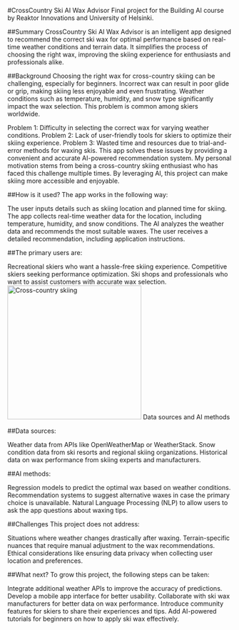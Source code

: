 #CrossCountry Ski AI Wax Advisor
Final project for the Building AI course by Reaktor Innovations and University of Helsinki.

##Summary
CrossCountry Ski AI Wax Advisor is an intelligent app designed to recommend the correct ski wax for optimal performance based on real-time weather conditions and terrain data. It simplifies the process of choosing the right wax, improving the skiing experience for enthusiasts and professionals alike.

##Background
Choosing the right wax for cross-country skiing can be challenging, especially for beginners. Incorrect wax can result in poor glide or grip, making skiing less enjoyable and even frustrating. Weather conditions such as temperature, humidity, and snow type significantly impact the wax selection. This problem is common among skiers worldwide.

Problem 1: Difficulty in selecting the correct wax for varying weather conditions.
Problem 2: Lack of user-friendly tools for skiers to optimize their skiing experience.
Problem 3: Wasted time and resources due to trial-and-error methods for waxing skis.
This app solves these issues by providing a convenient and accurate AI-powered recommendation system. My personal motivation stems from being a cross-country skiing enthusiast who has faced this challenge multiple times. By leveraging AI, this project can make skiing more accessible and enjoyable.

##How is it used?
The app works in the following way:

The user inputs details such as skiing location and planned time for skiing.
The app collects real-time weather data for the location, including temperature, humidity, and snow conditions.
The AI analyzes the weather data and recommends the most suitable waxes.
The user receives a detailed recommendation, including application instructions.

##The primary users are:

Recreational skiers who want a hassle-free skiing experience.
Competitive skiers seeking performance optimization.
Ski shops and professionals who want to assist customers with accurate wax selection.
<img src="https://upload.wikimedia.org/wikipedia/commons/7/73/Skiing.jpg" width="300" alt="Cross-country skiing">
Data sources and AI methods

##Data sources:

Weather data from APIs like OpenWeatherMap or WeatherStack.
Snow condition data from ski resorts and regional skiing organizations.
Historical data on wax performance from skiing experts and manufacturers.

##AI methods:

Regression models to predict the optimal wax based on weather conditions.
Recommendation systems to suggest alternative waxes in case the primary choice is unavailable.
Natural Language Processing (NLP) to allow users to ask the app questions about waxing tips.

##Challenges
This project does not address:

Situations where weather changes drastically after waxing.
Terrain-specific nuances that require manual adjustment to the wax recommendations.
Ethical considerations like ensuring data privacy when collecting user location and preferences.

##What next?
To grow this project, the following steps can be taken:

Integrate additional weather APIs to improve the accuracy of predictions.
Develop a mobile app interface for better usability.
Collaborate with ski wax manufacturers for better data on wax performance.
Introduce community features for skiers to share their experiences and tips.
Add AI-powered tutorials for beginners on how to apply ski wax effectively.
